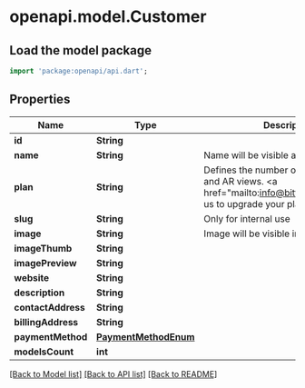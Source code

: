 # openapi.model.Customer

## Load the model package
```dart
import 'package:openapi/api.dart';
```

## Properties
Name | Type | Description | Notes
------------ | ------------- | ------------- | -------------
**id** | **String** |  | [readonly] 
**name** | **String** | Name will be visible as title in gallery. | 
**plan** | **String** | Defines the number of available models and AR views. <a href=\"mailto:info@bitforge.ch\">Contact us</a> to upgrade your plan. | [optional] 
**slug** | **String** | Only for internal use | 
**image** | **String** | Image will be visible in gallery. | [optional] 
**imageThumb** | **String** |  | [readonly] 
**imagePreview** | **String** |  | [readonly] 
**website** | **String** |  | [optional] 
**description** | **String** |  | [optional] 
**contactAddress** | **String** |  | [optional] 
**billingAddress** | **String** |  | [optional] 
**paymentMethod** | [**PaymentMethodEnum**](PaymentMethodEnum.md) |  | [optional] 
**modelsCount** | **int** |  | [readonly] 

[[Back to Model list]](../README.md#documentation-for-models) [[Back to API list]](../README.md#documentation-for-api-endpoints) [[Back to README]](../README.md)



